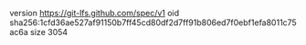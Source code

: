 version https://git-lfs.github.com/spec/v1
oid sha256:1cfd36ae527af91150b7ff45cd80df2d7ff91b806ed7f0ebf1efa8011c75ac6a
size 3054

